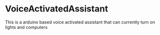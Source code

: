 # VoiceActivatedAssistant
This is a arduino based voice activated assistant that can currently turn on lights and computers 
